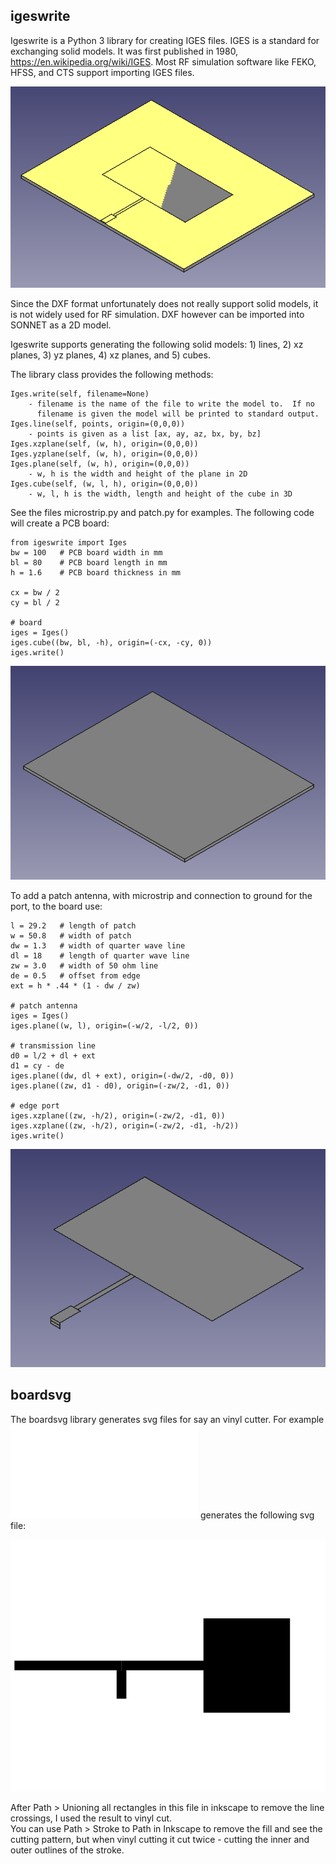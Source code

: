 
## igeswrite

Igeswrite is a Python 3 library for creating
IGES files.  IGES is a standard for exchanging solid models.
It was first published in 1980,
https://en.wikipedia.org/wiki/IGES.  Most RF simulation
software like FEKO, HFSS, and CTS support importing
IGES files.   

![](antenna.png)

Since the DXF format unfortunately does not really support
solid models, it is not widely used for RF simulation.
DXF however can be imported into SONNET as a 2D model.

Igeswrite supports generating the following solid models: 1) lines,
2) xz planes, 3) yz planes, 4) xz planes, and 5) cubes.

The library class provides the following methods:

```
Iges.write(self, filename=None)
    - filename is the name of the file to write the model to.  If no 
      filename is given the model will be printed to standard output.
Iges.line(self, points, origin=(0,0,0))
    - points is given as a list [ax, ay, az, bx, by, bz]
Iges.xzplane(self, (w, h), origin=(0,0,0))
Iges.yzplane(self, (w, h), origin=(0,0,0))
Iges.plane(self, (w, h), origin=(0,0,0))
    - w, h is the width and height of the plane in 2D
Iges.cube(self, (w, l, h), origin=(0,0,0))
    - w, l, h is the width, length and height of the cube in 3D
```

See the files microstrip.py and patch.py for examples.
The following code will create a PCB board:


```
from igeswrite import Iges
bw = 100   # PCB board width in mm
bl = 80    # PCB board length in mm
h = 1.6    # PCB board thickness in mm

cx = bw / 2
cy = bl / 2

# board
iges = Iges()
iges.cube((bw, bl, -h), origin=(-cx, -cy, 0))
iges.write()
```

![](board.png)


To add a patch antenna, with microstrip and connection 
to ground for the port, to the board use:

```
l = 29.2   # length of patch
w = 50.8   # width of patch
dw = 1.3   # width of quarter wave line
dl = 18    # length of quarter wave line
zw = 3.0   # width of 50 ohm line
de = 0.5   # offset from edge
ext = h * .44 * (1 - dw / zw) 

# patch antenna
iges = Iges()
iges.plane((w, l), origin=(-w/2, -l/2, 0))

# transmission line
d0 = l/2 + dl + ext
d1 = cy - de
iges.plane((dw, dl + ext), origin=(-dw/2, -d0, 0))
iges.plane((zw, d1 - d0), origin=(-zw/2, -d1, 0))

# edge port
iges.xzplane((zw, -h/2), origin=(-zw/2, -d1, 0))
iges.xzplane((zw, -h/2), origin=(-zw/2, -d1, -h/2))
iges.write()
```

![](copper.png)

## boardsvg

The boardsvg library generates svg files for say an vinyl cutter.
For example ![stub.py](stub.py) generates the following svg file:

![](stub.svg)

After Path > Unioning all rectangles in this file in inkscape to remove the line crossings, I used the result to vinyl cut.  
You can use Path > Stroke to Path in Inkscape to remove the fill and 
see the cutting pattern, but when vinyl cutting it cut twice - cutting
the inner and outer outlines of the stroke.


